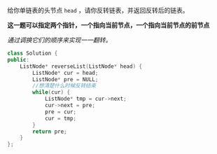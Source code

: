 给你单链表的头节点 `head` ，请你反转链表，并返回反转后的链表。



**这一题可以指定两个指针，一个指向当前节点，一个指向当前节点的前节点**

*通过调换它们的顺序来实现一一翻转。*



```C++
class Solution {
public:
    ListNode* reverseList(ListNode* head) {
        ListNode* cur = head;
        ListNode* pre = NULL;
        //想清楚什么时候反转结束
        while(cur) {
            ListNode* tmp = cur->next;
            cur->next = pre;
            pre = cur;
            cur = tmp;
        }
        return pre;
    }
};
```


